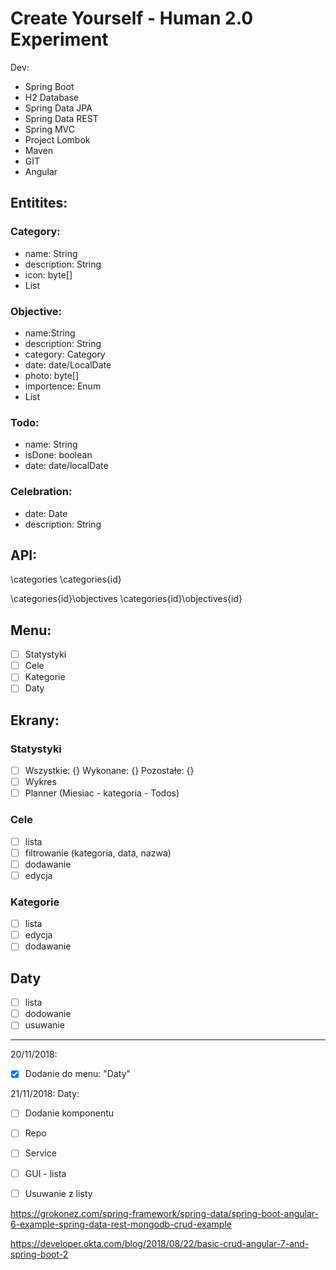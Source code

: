 # Create Yourself - Human 2.0 Experiment

Dev:
- Spring Boot
- H2 Database
- Spring Data JPA
- Spring Data REST
- Spring MVC
- Project Lombok
- Maven
- GIT
- Angular 

## Entitites:

### Category:
- name: String 
- description: String
- icon: byte[]
- List<objectives>
  
### Objective:
- name:String
- description: String
- category: Category
- date: date/LocalDate
- photo: byte[]
- importence: Enum
- List<Todo>
  
### Todo:
- name: String
- isDone: boolean
- date: date/localDate

### Celebration:
- date: Date
- description: String


## API:

\categories
\categories\{id}

\categories\{id}\objectives
\categories\{id}\objectives\{id}


## Menu:
- [ ] Statystyki
- [ ] Cele
- [ ] Kategorie
- [ ] Daty

## Ekrany:

### Statystyki
- [ ] Wszystkie: {} Wykonane: {} Pozostałe: {}
- [ ] Wykres
- [ ] Planner (Miesiac - kategoria - Todos)

### Cele
- [ ] lista
- [ ] filtrowanie (kategoria, data, nazwa)
- [ ] dodawanie
- [ ] edycja

### Kategorie

- [ ] lista
- [ ] edycja
- [ ] dodawanie
  
## Daty

- [ ] lista
- [ ] dodowanie
- [ ] usuwanie

---

20/11/2018:
- [x] Dodanie do menu: "Daty"

21/11/2018:
Daty:
- [ ] Dodanie komponentu
- [ ] Repo
- [ ] Service
- [ ] GUI - lista
- [ ] Usuwanie z listy



https://grokonez.com/spring-framework/spring-data/spring-boot-angular-6-example-spring-data-rest-mongodb-crud-example

https://developer.okta.com/blog/2018/08/22/basic-crud-angular-7-and-spring-boot-2
